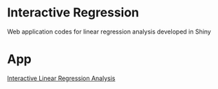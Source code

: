 # Interactive Regression
Web application codes for linear regression analysis developed in Shiny

# App
[Interactive Linear Regression Analysis](https://mariafagna17.shinyapps.io/regressao_linear/)
